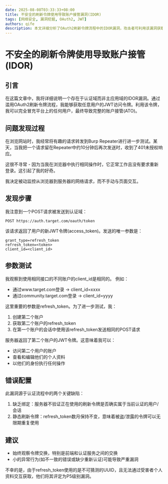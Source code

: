 ```yaml
---
date: 2025-08-08T03:33:33+08:00
title: 不安全的刷新令牌使用导致账户接管漏洞(IDOR)
tags: [网络安全, 漏洞挖掘, OAuth2, JWT]
authors: qife
description: 本文详细分析了OAuth2刷新令牌流程中的IDOR漏洞，攻击者可利用该漏洞获取任意用户的JWT访问令牌，最终实现完全账户接管(ATO)。文章包含完整的漏洞发现过程和技术细节。
---
```


# 不安全的刷新令牌使用导致账户接管(IDOR)

## 引言
在这篇文章中，我将详细说明一个存在于认证域而非主应用域的IDOR漏洞。通过滥用OAuth2刷新令牌流程，我能够获取任意用户的JWT访问令牌。利用该令牌，我可以完全冒充平台上的任何用户，最终导致完整的账户接管(ATO)。

## 问题发现过程
在浏览网站时，我经常将有趣的请求转发到Burp Repeater进行进一步测试。某天，当我把一个请求留在Repeater中约10分钟后再次发送时，收到了401未授权响应。

这很不寻常 - 因为当我在浏览器中执行相同操作时，它正常工作且没有要求重新登录。这引起了我的好奇。

我决定被动监控从浏览器到服务器的网络请求，而不手动与页面交互。

## 发现步骤
我注意到一个POST请求被发送到认证域：
```
POST https://auth.target.com/oauth/token
```
该请求返回了用户的新JWT令牌(access_token)。发送的唯一参数是：
```
grant_type=refresh_token
refresh_token=<token>
client_id=<client_id>
```

## 参数测试
我观察到使用相同接口的不同账户的client_id是相同的。
例如：
- 通过www.target.com登录 → client_id=xxxx
- 通过community.target.com登录 → client_id=yyyy

这里重要的参数是refresh_token。为了进一步测试，我：
1. 创建第二个账户
2. 获取第二个账户的refresh_token
3. 在第一个账户的会话中使用该refresh_token发送相同的POST请求

服务器返回了第二个账户的JWT令牌。这意味着我可以：
- 访问第二个用户的账户
- 查看和编辑他们的个人资料
- 以他们的身份执行任何操作

## 错误配置
此漏洞源于认证流程中的两个关键缺陷：
1. 缺乏绑定：服务器不验证正在使用的刷新令牌是否确实属于当前认证的用户/会话
2. 静态刷新令牌：refresh_token数月保持不变，意味着被盗/泄露的令牌可以无限期重复使用

## 建议
- 始终观察令牌交换，特别是前端和认证服务之间的交换
- 小的异常行为(如不一致的错误或缺少重新认证)可能导致严重漏洞

不幸的是，由于refresh_token使用的是不可猜测的UUID，且无法通过受害者个人资料交互获取，他们将其评定为P5级别漏洞。